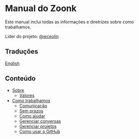 # Manual do Zoonk

Este manual inclui todas as informações e diretrizes sobre como trabalhamos.

Líder do projeto: [@wceolin](https://github.com/wceolin)

## Traduções

[English](https://github.com/zoonk/handbook)

## Conteúdo

- [Sobre](./sobre)
  - [Valores](./sobre/valores.md)
- [Como trabalhamos](./como-trabalhamos)
  - [Comunicação](./como-trabalhamos/comunicacao)
  - [Sem prazos](./como-trabalhamos/sem-prazos.md)
  - [Como ajudar](./CONTRIBUTING.md)
  - [Gerenciar conversas](./como-trabalhamos/gerenciar-conversas.md)
  - [Gerenciar projetos](./como-trabalhamos/gerenciar-projetos.md)
  - [Como usar o GitHub](./como-trabalhamos/como-usar-o-github.md)
